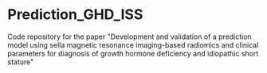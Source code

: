 # Prediction_GHD_ISS
Code repository for the paper "Development and validation of a prediction model using sella magnetic resonance imaging-based radiomics and clinical parameters for diagnosis of growth hormone deficiency and idiopathic short stature"
